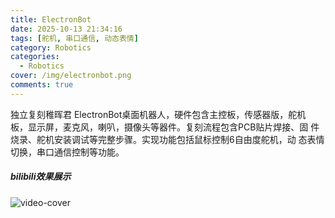 ```yaml
---
title: ElectronBot
date: 2025-10-13 21:34:16
tags: [舵机, 串口通信, 动态表情]
category: Robotics
categories:
  - Robotics
cover: /img/electronbot.png
comments: true
---
```


独立复刻稚晖君 ElectronBot桌面机器人，硬件包含主控板，传感器版，舵机
板，显示屏，麦克风，喇叭，摄像头等器件。复刻流程包含PCB贴片焊接、固
件烧录、舵机安装调试等完整步骤。实现功能包括鼠标控制6自由度舵机，动
态表情切换，串口通信控制等功能。

<div class="row">
  <div class="col-lg-12"><!-- title -->
    <h5 class="trm-mb-40 trm-mt-20 trm-title-with-divider">bilibili效果展示<span data-number="05"></span></h5>
  </div>
  <div class="col-lg-12"><!-- video -->
    <div class="trm-video trm-scroll-animation">
      <div class="trm-video-content trm-overlay"><img src="/img/electronbot.png" alt="video-cover">
        <div class="trm-button-puls"></div>
        <a href="https://www.bilibili.com/video/BV16UWqzmEgn/" class="trm-play-button" target="_blank"><i class="fas fa-play"></i></a></div>
    </div>
    <!-- video end --></div>
</div>

<script src="https://cdn.jsdelivr.net/npm/twikoo@1.6.38/dist/twikoo.all.min.js"></script>
<script>twikoo.init({el: '#twikoo',envId: 'https://comment.jinhongcai.work'})</script>


